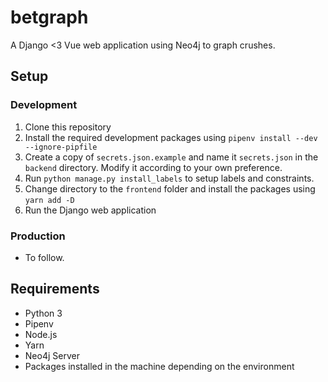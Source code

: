 # betgraph

A Django <3 Vue web application using Neo4j to graph crushes.

## Setup

### Development
1. Clone this repository
2. Install the required development packages using `pipenv install --dev --ignore-pipfile`
3. Create a copy of `secrets.json.example` and name it `secrets.json` in the `backend` directory.
Modify it according to your own preference.
4. Run `python manage.py install_labels` to setup labels and constraints.
5. Change directory to the `frontend` folder and install the packages using `yarn add -D`
6. Run the Django web application

### Production
* To follow.

## Requirements
* Python 3 
* Pipenv
* Node.js
* Yarn
* Neo4j Server
* Packages installed in the machine depending on the environment